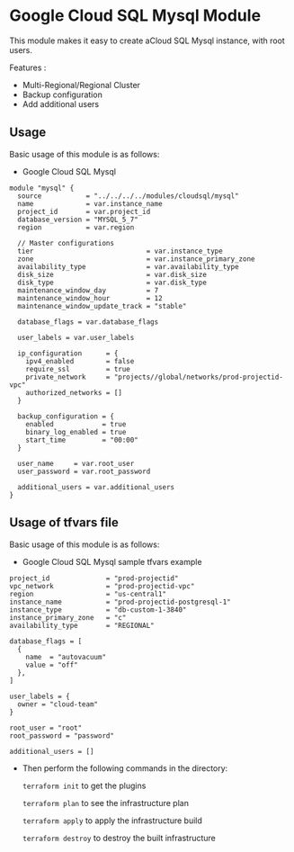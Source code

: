 # Google Cloud SQL Mysql Module

This module makes it easy to create aCloud SQL Mysql instance, with root users.

Features : 
- Multi-Regional/Regional Cluster
- Backup configuration
- Add additional users

## Usage

Basic usage of this module is as follows:

* Google Cloud SQL Mysql

```hcl
module "mysql" {
  source           = "../../../../modules/cloudsql/mysql"
  name             = var.instance_name
  project_id       = var.project_id
  database_version = "MYSQL_5_7"
  region           = var.region

  // Master configurations
  tier                            = var.instance_type
  zone                            = var.instance_primary_zone
  availability_type               = var.availability_type
  disk_size                       = var.disk_size
  disk_type                       = var.disk_type
  maintenance_window_day          = 7
  maintenance_window_hour         = 12
  maintenance_window_update_track = "stable"

  database_flags = var.database_flags

  user_labels = var.user_labels

  ip_configuration      = {
    ipv4_enabled        = false
    require_ssl         = true
    private_network     = "projects//global/networks/prod-projectid-vpc"
    authorized_networks = []
  }

  backup_configuration = {
    enabled            = true
    binary_log_enabled = true
    start_time         = "00:00"
  }

  user_name     = var.root_user
  user_password = var.root_password

  additional_users = var.additional_users
}
```

## Usage of tfvars file

Basic usage of this module is as follows:

* Google Cloud SQL Mysql sample tfvars example

```hcl
project_id              = "prod-projectid"
vpc_network             = "prod-projectid-vpc"
region                  = "us-central1"
instance_name           = "prod-projectid-postgresql-1"
instance_type           = "db-custom-1-3840"
instance_primary_zone   = "c"
availability_type       = "REGIONAL"

database_flags = [
  {
    name  = "autovacuum"
    value = "off"
  },
]

user_labels = {
  owner = "cloud-team"
}

root_user = "root"
root_password = "password"

additional_users = []
```


* Then perform the following commands in the directory:

   `terraform init` to get the plugins

   `terraform plan` to see the infrastructure plan

   `terraform apply` to apply the infrastructure build

   `terraform destroy` to destroy the built infrastructure
